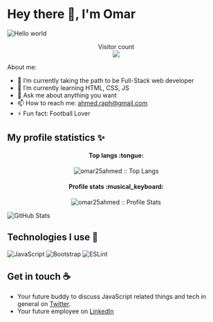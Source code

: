 # Hey there :wave:, I'm Omar
<img src="https://user-images.githubusercontent.com/92755394/154822373-d8dcdcd6-b80b-46bd-a8dd-a34c84bd9bbb.png" alt="Hello world">
<p align="center"> 
  Visitor count<br>
  <img src="https://profile-counter.glitch.me/omar25ahmed/count.svg" />
</p>

About me:

- 🔭 I’m currently taking the path to be Full-Stack web developer
- 🌱 I’m currently learning HTML, CSS, JS
- 💬 Ask me about anything you want
- 📫 How to reach me: ahmed.raph@gmail.com
- ⚡ Fun fact: Football Lover

## My profile statistics :sparkles:

<h4 align="center">Top langs :tongue:</h4>

<p align="center"><img src="https://github-readme-stats.vercel.app/api/top-langs/?username=omar25ahmed&langs_count=10&theme=tokyonight&layout=compact" alt="omar25ahmed :: Top Langs" /></p>

<h4 align="center">Profile stats :musical_keyboard:</h4>

<p align="center"><img src="https://github-readme-stats.vercel.app/api?username=omar25ahmed&show_icons=true&theme=synthwave" alt="omar25ahmed :: Profile Stats" /></p>

![GitHub Stats](https://github-readme-stats.vercel.app/api?username=omar25ahmed&theme=radical)

## Technologies I use 💼


![JavaScript](https://img.shields.io/badge/javascript-%23323330.svg?style=for-the-badge&logo=javascript&logoColor=%23F7DF1)
![Bootstrap](https://img.shields.io/badge/bootstrap-%23563D7C.svg?style=for-the-badge&logo=bootstrap&logoColor=white)
![ESLint](https://img.shields.io/badge/ESLint-4B3263?style=for-the-badge&logo=eslint&logoColor=white)
<br/>

## Get in touch :coffee:

- Your future buddy to discuss JavaScript related things and tech in general on [Twitter](https://twitter.com/omar25ahmed).
- Your future employee on [LinkedIn](https://www.linkedin.com/in/omar-ragheb-65434a202/)
